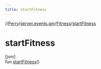 ```yaml
---
title: startFitness
---
```

//[Perry](../../../index.html)/[server.events.gm](../index.html)/[Fitness](index.html)/[startFitness](start-fitness.html)



# startFitness



[jvm]\
fun [startFitness](start-fitness.html)()




